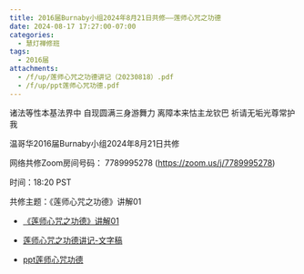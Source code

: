 ```yaml
---
title: 2016届Burnaby小组2024年8月21日共修——莲师心咒之功德
date: 2024-08-17 17:27:00-07:00
categories:
  - 慧灯禅修班
tags:
  - 2016届
attachments:
  - /f/up/莲师心咒之功德讲记（20230818）.pdf
  - /f/up/ppt莲师心咒功德.pdf
---
```

诸法等性本基法界中 自现圆满三身游舞力 离障本来怙主龙钦巴 祈请无垢光尊常护我



温哥华2016届Burnaby小组2024年8月21日共修



网络共修Zoom房间号码： 7789995278 (<https://zoom.us/j/7789995278>)



时间：18:20 PST



共修主题：《莲师心咒之功德》讲解01

* [《莲师心咒之功德》讲解01](https://www.youtube.com/watch?v=egGcY6IHHdM&t=6s)

* [莲师心咒之功德讲记-文字稿](/f/up/莲师心咒之功德讲记（20230818）.pdf)

* [ppt莲师心咒功德](/f/up/ppt莲师心咒功德.pdf)



